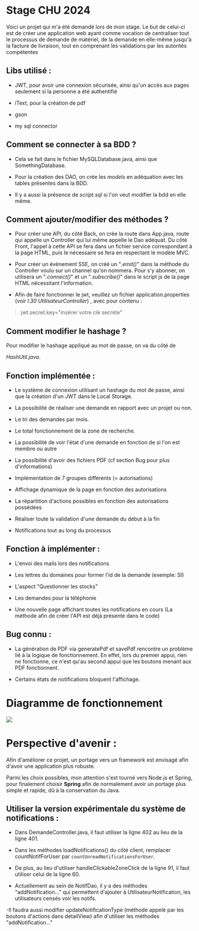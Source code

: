 
# Stage CHU 2024

  

  

Voici un projet qui m'a été demandé lors de mon stage. Le but de celui-ci est de créer une application web ayant comme vocation de centraliser tout le processus de demande de matériel, de la demande en elle-même jusqu'à la facture de livraison, tout en comprenant les validations par les autorités compétentes

  

  

  

## Libs utilisé :

  

  

- JWT, pour avoir une connexion sécurisée, ainsi qu'un accès aux pages seulement si la personne a été authentifié

  

  

- iText, pour la création de pdf

  

  

- gson

  

  

- my sql connector

  

  

  

## Comment se connecter à sa BDD ?

  

  

  

- Cela se fait dans le fichier MySQLDatabase.java, ainsi que SomethingDatabase.

  

  

- Pour la création des DAO, on crée les *models* en adéquation avec les tables présentes dans la BDD.

  

  

- Il y a aussi la présence de *script.sql* si l'on veut modifier la bdd en elle même.

  

  

  

## Comment ajouter/modifier des méthodes ?

  

  

  

- Pour créer une API, du côté Back, on crée la route dans App.java, route qui appelle un Controller qui lui même appelle le Dao adéquat. Du côté Front, l'appel à cette API se fera dans un fichier service correspondant à la page HTML, puis le nécessaire se fera en respectant le modèle MVC.

  

  

  

- Pour créer un évènement SSE, on créé un "*.emit()*" dans la méthode du Controller voulu sur un channel qu'on nommera. Pour s'y abonner, on utilisera un "*.connect()*" et un "*.subscribe()*" dans le script js de la page HTML nécessitant l'information.

  

  

  

- Afin de faire fonctionner le jwt, veuillez un fichier application.properties (voir *l.30 UtilisateurController*) , avec pour contenu :

  

  

>jwt.secret.key="insérer votre clé secrète"

  

  

  

## Comment modifier le hashage ?

  

  

  

Pour modifier le hashage appliqué au mot de passe, on va du côté de

  

  

*HashUtil.java*.

  

  

  

## Fonction implémentée :

  

  

- Le système de connexion utilisant un hashage du mot de passe, ainsi que la création d'un JWT dans le Local Storage.

  

  

- La possibilité de réaliser une demande en rapport avec un projet ou non.

  

  

- Le tri des demandes par mois.

  

  

- Le total fonctionnement de la zone de recherche.

  

  

- La possibilité de voir l'état d'une demande en fonction de si l'on est membre ou autre

  

  

- La possibilité d'avoir des fichiers PDF (cf section Bug pour plus d'informations)

  

  

- Implémentation de 7 groupes différents (= autorisations)

  

  

- Affichage dynamique de la page en fonction des autorisations

  

  

- La répartition d'actions possibles en fonction des autorisations possédées

  

  

- Réaliser toute la validation d'une demande du début à la fin

  

  

- Notifications tout au long du processus

  

  

  

## Fonction à implémenter :

  

  



  

  

- L'envoi des mails lors des notifications

  

- Les lettres du domaines pour former l'id de la demande (exemple: SI)

  



  

  

- L'aspect "Questionner les stocks"

  

  

- Les demandes pour la téléphonie

  

  

- Une nouvelle page affichant toutes les notifications en cours (La méthode afin de créer l'API est déjà présente dans le code)

  

  

  

## Bug connu :

  

  

- La génération de PDF via generatePdf et savePdf rencontre un problème lié à la logique de fonctionnement. En effet, lors du premier appui, rien ne fonctionne, ce n'est qu'au second appui que les boutons menant aux PDF fonctionnent.

  
  

- Certains états de notifications bloquent l'affichage.

  

# Diagramme de fonctionnement

[![](https://mermaid.ink/img/pako:eNqNVl1zojAU_SsMO33TTrdqnfFhZxS01orf9mNxHyLEmhaJA6Fup-1_35APCYR29clzcrk359wbwrvpYR-aLXMT4IO3BRExFvYqNOjv7Myw2-OYgzhZP0Vgv1UoRpO3ADLO2KAgaP3w6_Bno1mJSYRfYOtHrVYT_6sH5JNt63L_N3v62rXhDoQ-tAH-k9F9Sr-iOE_euEuCAhQDApMovzRwe8AjSVRIc-t2cGjhXUmFoTvCBG2QBwjCYbYGQ38VHtXPYfQKI8PCIVUQBDAqesEDtPXMGC1AuHRVXzc2Vye61JYuZXkUKR1uVumapXpWGmFL60pXu6qDpRG9nJFaSN5PK0AwJN_4yQO-8VMLEH5uNs2Leu1UP9tuO34pN7PjUj6EHin306JmE4CCci9tt4938D8mpCOBPFg2Shmdn6CUF0LBut5ceycKHbH9iAzKRsdSpL40Sa3R6anQnV_JC7tD8FBUpXCZJEYKPfVL0Ng0TtQzY3rSx5WtzaWYAr9IlRS4pZCh0HkNA_AK5l6E9qQgpLiQqclWjrNIm3RxoqQ7Jun8OVZ2eS8V5emHVFCeehR6MlaRw04cPS0RCIweojs9IEKPWBITvDPmW7CHPM5x2_v9-TOVIXJwXY6U02h6F6fIoeWG4A0npFXy4jToG0S5OtpGtVo1rjnoMNDnwGLghgObgQEHXQZuOegxMFRaV6jNrqS0qPY2uWaPtjnoM9Dh4IYBi4MBA-IqvGWgy8GQgV5JbWmkQbBe11HrOmpdR63rqHUdta7zZd3jS4LWlXvgQSP2jMPBWAUTFUwl-Da1cpp53pmad67mXah5lyV5-UugzKcZN0A4MOdGCacW3ENh4pL7ZpWkV0ePFikeX5tP1p0YQD6B92I2-XA-iHnkA_koaiiljs0Wp5Xef8p0__pYxjD-kAZ3dMrSKVunujrVy1PazaJvaKQnGevURKemX5RKu5f6-nXJmfLkKGulpMZZPyU1yZoqqan68XBCR-Vzal8lp3ZXcmqPJUc7bVbMHYx2APn0u_g9jVmZZAt3cGW26F8fRC8rcxV-0jiQEDx_Cz2ztQFBDCtmhJOn7REle59-e9kI0Ftkd2ShjwiOHP7dzT6_K-YehL8xljGf_wDbznUc?type=png)](https://mermaid.live/edit#pako:eNqNVl1zojAU_SsMO33TTrdqnfFhZxS01orf9mNxHyLEmhaJA6Fup-1_35APCYR29clzcrk359wbwrvpYR-aLXMT4IO3BRExFvYqNOjv7Myw2-OYgzhZP0Vgv1UoRpO3ADLO2KAgaP3w6_Bno1mJSYRfYOtHrVYT_6sH5JNt63L_N3v62rXhDoQ-tAH-k9F9Sr-iOE_euEuCAhQDApMovzRwe8AjSVRIc-t2cGjhXUmFoTvCBG2QBwjCYbYGQ38VHtXPYfQKI8PCIVUQBDAqesEDtPXMGC1AuHRVXzc2Vye61JYuZXkUKR1uVumapXpWGmFL60pXu6qDpRG9nJFaSN5PK0AwJN_4yQO-8VMLEH5uNs2Leu1UP9tuO34pN7PjUj6EHin306JmE4CCci9tt4938D8mpCOBPFg2Shmdn6CUF0LBut5ceycKHbH9iAzKRsdSpL40Sa3R6anQnV_JC7tD8FBUpXCZJEYKPfVL0Ng0TtQzY3rSx5WtzaWYAr9IlRS4pZCh0HkNA_AK5l6E9qQgpLiQqclWjrNIm3RxoqQ7Jun8OVZ2eS8V5emHVFCeehR6MlaRw04cPS0RCIweojs9IEKPWBITvDPmW7CHPM5x2_v9-TOVIXJwXY6U02h6F6fIoeWG4A0npFXy4jToG0S5OtpGtVo1rjnoMNDnwGLghgObgQEHXQZuOegxMFRaV6jNrqS0qPY2uWaPtjnoM9Dh4IYBi4MBA-IqvGWgy8GQgV5JbWmkQbBe11HrOmpdR63rqHUdta7zZd3jS4LWlXvgQSP2jMPBWAUTFUwl-Da1cpp53pmad67mXah5lyV5-UugzKcZN0A4MOdGCacW3ENh4pL7ZpWkV0ePFikeX5tP1p0YQD6B92I2-XA-iHnkA_koaiiljs0Wp5Xef8p0__pYxjD-kAZ3dMrSKVunujrVy1PazaJvaKQnGevURKemX5RKu5f6-nXJmfLkKGulpMZZPyU1yZoqqan68XBCR-Vzal8lp3ZXcmqPJUc7bVbMHYx2APn0u_g9jVmZZAt3cGW26F8fRC8rcxV-0jiQEDx_Cz2ztQFBDCtmhJOn7REle59-e9kI0Ftkd2ShjwiOHP7dzT6_K-YehL8xljGf_wDbznUc)

  

# Perspective d'avenir :

  

  

  

Afin d'améliorer ce projet, un portage vers un framework est envisagé afin d'avoir une application plus robuste.

  

  

Parmi les choix possibles, mon attention s'est tourné vers Node.js et Spring, pour finalement choisir **Spring** afin de normalement avoir un portage plus simple et rapide, dû à la conservation du Java.

  

## Utiliser la version expérimentale du système de notifications :

- Dans DemandeController.java, il faut utiliser la ligne 402 au lieu de la ligne 401.

- Dans les méthodes loadNotifications() du côté client, remplacer countNotifForUser par `countUnreadNotificationsForUser`.
- De plus, au lieu d'utiliser handleClickableZoneClick de la ligne 91, il faut utiliser celui de la ligne 60.

- Actuellement au sein de NotifDao, il y a des méthodes "addNotification..." qui permettent d'ajouter à UtilisateurNotification, les utilisateurs censés voir les notifs.

-Il faudra aussi modifier updateNotificationType (méthode appelé par les boutons d'actions dans detailView) afin d'utiliser les méthodes "addNotification..."

  

  

  

